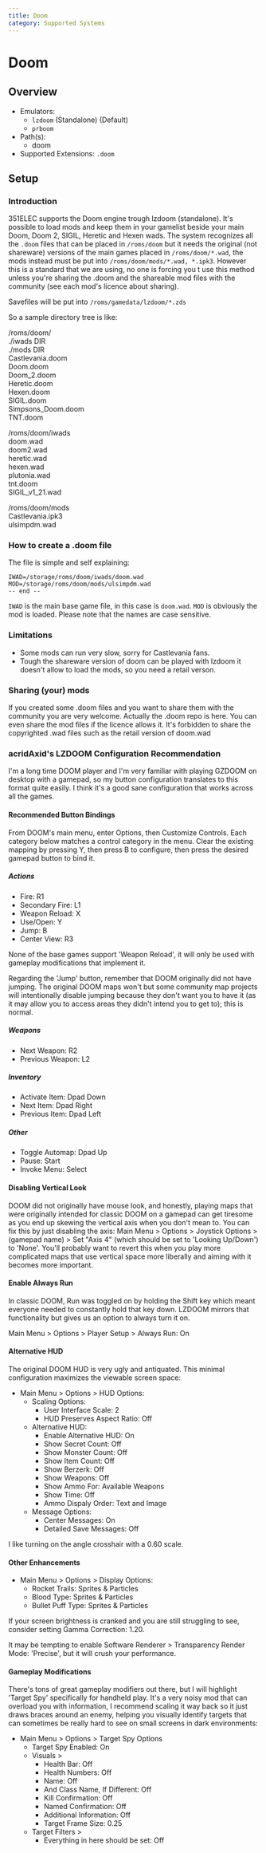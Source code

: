 ```yaml
---
title: Doom
category: Supported Systems
---
```


# Doom

## Overview

- Emulators: 
  - `lzdoom` (Standalone) (Default)
  - `prboom`
- Path(s): 
  - doom
- Supported Extensions: `.doom`

## Setup

### Introduction
351ELEC supports the Doom engine trough lzdoom (standalone).
It's possible to load mods and keep them in your gamelist beside your main Doom, Doom 2, SIGIL, Heretic and Hexen wads.
The system recognizes all the `.doom` files that can be placed in `/roms/doom` but it needs the original (not shareware) versions of the main games placed in `/roms/doom/*.wad`, the mods instead must be put into `/roms/doom/mods/*.wad, *.ipk3`.
However this is a standard that we are using, no one is forcing you t use this method unless you're sharing the .doom and the shareable mod files with the community (see each mod's licence about sharing).

Savefiles will be put into `/roms/gamedata/lzdoom/*.zds`

So a sample directory tree is like:

/roms/doom/<br>
./iwads    DIR<br>
./mods    DIR<br>
Castlevania.doom<br>
Doom.doom<br>
Doom_2.doom<br>
Heretic.doom<br>
Hexen.doom<br>
SIGIL.doom<br>
Simpsons_Doom.doom<br>
TNT.doom<br>

/roms/doom/iwads<br>
doom.wad<br>
doom2.wad<br>
heretic.wad<br>
hexen.wad<br>
plutonia.wad<br>
tnt.doom<br>
SIGIL_v1_21.wad<br>

/roms/doom/mods<br>
Castlevania.ipk3<br>
ulsimpdm.wad<br>

### How to create a .doom file
The file is simple and self explaining:

```
IWAD=/storage/roms/doom/iwads/doom.wad
MOD=/storage/roms/doom/mods/ulsimpdm.wad
-- end --
```

`IWAD` is the main base game file, in this case is `doom.wad`.
`MOD` is obviously the mod is loaded.
Please note that the names are case sensitive.

### Limitations
- Some mods can run very slow, sorry for Castlevania fans.
- Tough the shareware version of doom can be played with lzdoom it doesn't allow to load the mods, so you need a retail verson.

### Sharing (your) mods
If you created some .doom files and you want to share them with the community you are very welcome.
Actually the .doom repo is here.
You can even share the mod files if the licence allows it.
It's forbidden to share the copyrighted .wad files such as the retail version of doom.wad

### acridAxid's LZDOOM Configuration Recommendation

I'm a long time DOOM player and I'm very familiar with playing GZDOOM on desktop with a gamepad, so my button configuration translates to this format quite easily.  I think it's a good sane configuration that works across all the games.

#### Recommended Button Bindings
From DOOM's main menu, enter Options, then Customize Controls.  Each category below matches a control category in the menu.  Clear the existing mapping by pressing Y, then press B to configure, then press the desired gamepad button to bind it.

##### Actions

* Fire: R1
* Secondary Fire: L1
* Weapon Reload: X
* Use/Open: Y
* Jump: B
* Center View: R3

None of the base games support 'Weapon Reload', it will only be used with gameplay modifications that implement it.

Regarding the 'Jump' button, remember that DOOM originally did not have jumping.  The original DOOM maps won't but some community map projects will intentionally disable jumping because they don't want you to have it (as it may allow you to access areas they didn't intend you to get to); this is normal.

##### Weapons

* Next Weapon: R2
* Previous Weapon: L2

##### Inventory

* Activate Item: Dpad Down
* Next Item: Dpad Right
* Previous Item: Dpad Left

##### Other

* Toggle Automap: Dpad Up
* Pause: Start
* Invoke Menu: Select

#### Disabling Vertical Look

DOOM did not originally have mouse look, and honestly, playing maps that were originally intended for classic DOOM on a gamepad can get tiresome as you end up skewing the vertical axis when you don't mean to.  You can fix this by just disabling the axis: Main Menu > Options > Joystick Options > (gamepad name) > Set "Axis 4" (which should be set to 'Looking Up/Down') to 'None'.  You'll probably want to revert this when you play more complicated maps that use vertical space more liberally and aiming with it becomes more important.  

#### Enable Always Run

In classic DOOM, Run was toggled on by holding the Shift key which meant everyone needed to constantly hold that key down.  LZDOOM mirrors that functionality but gives us an option to always turn it on.

Main Menu > Options > Player Setup > Always Run: On

#### Alternative HUD

The original DOOM HUD is very ugly and antiquated.  This minimal configuration maximizes the viewable screen space:

* Main Menu > Options > HUD Options:
  * Scaling Options:
    * User Interface Scale: 2
    * HUD Preserves Aspect Ratio: Off
  * Alternative HUD:
    * Enable Alternative HUD: On
    * Show Secret Count: Off
    * Show Monster Count: Off
    * Show Item Count: Off
    * Show Berzerk: Off
    * Show Weapons: Off
    * Show Ammo For: Available Weapons
    * Show Time: Off
    * Ammo Dispaly Order: Text and Image
  * Message Options:
    * Center Messages: On
    * Detailed Save Messages: Off

I like turning on the angle crosshair with a 0.60 scale.

#### Other Enhancements

* Main Menu > Options > Display Options:
  * Rocket Trails: Sprites & Particles
  * Blood Type: Sprites & Particles
  * Bullet Puff Type: Sprites & Particles

If your screen brightness is cranked and you are still struggling to see, consider setting Gamma Correction: 1.20.

It may be tempting to enable Software Renderer > Transparency Render Mode: 'Precise', but it will crush your performance.

#### Gameplay Modifications

There's tons of great gameplay modifiers out there, but I will highlight 'Target Spy' specifically for handheld play.  It's a very noisy mod that can overload you with information, I recommend scaling it way back so it just draws braces around an enemy, helping you visually identify targets that can sometimes be really hard to see on small screens in dark environments:

* Main Menu > Options > Target Spy Options
  * Target Spy Enabled: On
  * Visuals >
    * Health Bar: Off
    * Health Numbers: Off
    * Name: Off
    * And Class Name, If Different: Off
    * Kill Confirmation: Off
    * Named Confirmation: Off
    * Additional Information: Off
    * Target Frame Size: 0.25
  * Target Filters > 
    * Everything in here should be set: Off